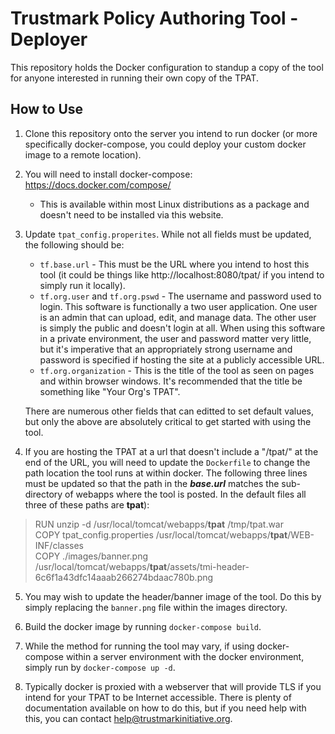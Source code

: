 
# Trustmark Policy Authoring Tool - Deployer
This repository holds the Docker configuration to standup a copy of the tool for anyone interested in running their own copy of the TPAT.

## How to Use

1. Clone this repository onto the server you intend to run docker (or more specifically docker-compose, you could deploy your custom docker image to a remote location).

2. You will need to install docker-compose: https://docs.docker.com/compose/
   - This is available within most Linux distributions as a package and doesn't need to be installed via this website.

3. Update ``tpat_config.properites``.  While not all fields must be updated, the following should be:
    * ``tf.base.url`` - This must be the URL where you intend to host this tool (it could be things like http://localhost:8080/tpat/ if you intend to simply run it locally).
    * ``tf.org.user`` and ``tf.org.pswd`` - The username and password used to login.  This software is functionally a two user application.  One user is an admin that can upload, edit, and manage data.  The other user is simply the public and doesn't login at all.  When using this software in a private environment, the user and password matter very little, but it's imperative that an appropriately strong username and password is specified if hosting the site at a publicly accessible URL. 
    * ``tf.org.organization`` - This is the title of the tool as seen on pages and within browser windows.  It's recommended that the title be something like "Your Org's TPAT". 

    There are numerous other fields that can editted to set default values, but only the above are absolutely critical to get started with using the tool.

4. If you are hosting the TPAT at a url that doesn't include a "/tpat/" at the end of the URL, you will need to update the ``Dockerfile`` to change the path location the tool runs at within docker.  The following three lines must be updated so that the path in the ***base.url*** matches the sub-directory of webapps where the tool is posted.  In the default files all three of these paths are **tpat**):

> RUN unzip -d /usr/local/tomcat/webapps/**tpat** /tmp/tpat.war   
> COPY tpat_config.properties /usr/local/tomcat/webapps/**tpat**/WEB-INF/classes   
> COPY ./images/banner.png /usr/local/tomcat/webapps/**tpat**/assets/tmi-header-6c6f1a43dfc14aaab266274bdaac780b.png

5. You may wish to update the header/banner image of the tool.  Do this by simply replacing the ``banner.png`` file within the images directory.  

6. Build the docker image by running ``docker-compose build``.

7. While the method for running the tool may vary, if using docker-compose within a server environment with the docker environment, simply run by ``docker-compose up -d``. 

8. Typically docker is proxied with a webserver that will provide TLS if you intend for your TPAT to be Internet accessible.  There is plenty of documentation available on how to do this, but if you need help with this, you can contact help@trustmarkinitiative.org.

